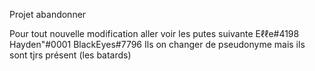 Projet abandonner

Pour tout nouvelle modification aller voir les putes suivante Eℓℓe#4198 Hayden"#0001 BlackEyes#7796
 Ils on changer de pseudonyme mais ils sont tjrs présent (les batards)